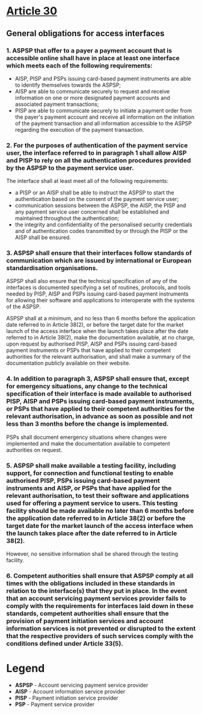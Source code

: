 # [Article 30](https://eur-lex.europa.eu/legal-content/EN/TXT/?uri=CELEX:32018R0389)

## General obligations for access interfaces

### 1. ASPSP that offer to a payer a payment account that is accessible online shall have in place at least one interface which meets each of the following requirements:

  * AISP, PISP and PSPs issuing card-based payment instruments are able to identify themselves towards the ASPSP;
  * AISP are able to communicate securely to request and receive information on one or more designated payment accounts and associated payment transactions;
  * PISP are able to communicate securely to initiate a payment order from the payer's payment account and receive all information on the initiation of the payment transaction and all information accessible to the ASPSP regarding the execution of the payment transaction.

### 2. For the purposes of authentication of the payment service user, the interface referred to in paragraph 1 shall allow AISP and PISP to rely on all the authentication procedures provided by the ASPSP to the payment service user.

The interface shall at least meet all of the following requirements:
  * a PISP or an AISP shall be able to instruct the ASPSP to start the authentication based on the consent of the payment service user;
  * communication sessions between the ASPSP, the AISP, the PISP and any payment service user concerned shall be established and maintained throughout the authentication;
  * the integrity and confidentiality of the personalised security credentials and of authentication codes transmitted by or through the PISP or the AISP shall be ensured.

### 3. ASPSP shall ensure that their interfaces follow standards of communication which are issued by international or European standardisation organisations.

ASPSP shall also ensure that the technical specification of any of the interfaces is documented specifying a set of routines, protocols, and tools needed by PISP, AISP and PSPs issuing card-based payment instruments for allowing their software and applications to interoperate with the systems of the ASPSP.

ASPSP shall at a minimum, and no less than 6 months before the application date referred to in Article 38(2), or before the target date for the market launch of the access interface when the launch takes place after the date referred to in Article 38(2), make the documentation available, at no charge, upon request by authorised PISP, AISP and PSPs issuing card-based payment instruments or PSPs that have applied to their competent authorities for the relevant authorisation, and shall make a summary of the documentation publicly available on their website.

### 4. In addition to paragraph 3, ASPSP shall ensure that, except for emergency situations, any change to the technical specification of their interface is made available to authorised PISP, AISP and PSPs issuing card-based payment instruments, or PSPs that have applied to their competent authorities for the relevant authorisation, in advance as soon as possible and not less than 3 months before the change is implemented.

PSPs shall document emergency situations where changes were implemented and make the documentation available to competent authorities on request.

### 5. ASPSP shall make available a testing facility, including support, for connection and functional testing to enable authorised PISP, PSPs issuing card-based payment instruments and AISP, or PSPs that have applied for the relevant authorisation, to test their software and applications used for offering a payment service to users. This testing facility should be made available no later than 6 months before the application date referred to in Article 38(2) or before the target date for the market launch of the access interface when the launch takes place after the date referred to in Article 38(2).

However, no sensitive information shall be shared through the testing facility.

### 6. Competent authorities shall ensure that ASPSP comply at all times with the obligations included in these standards in relation to the interface(s) that they put in place. In the event that an account servicing payment services provider fails to comply with the requirements for interfaces laid down in these standards, competent authorities shall ensure that the provision of payment initiation services and account information services is not prevented or disrupted to the extent that the respective providers of such services comply with the conditions defined under Article 33(5).


# Legend

* **ASPSP** - Account servicing payment service provider
* **AISP** - Account information service provider
* **PISP** - Payment initiation service provider
* **PSP** - Payment service provider
